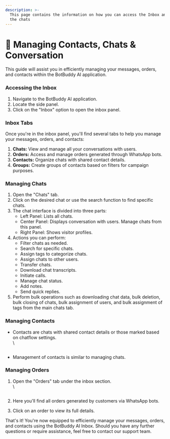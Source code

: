 ```yaml
---
description: >-
  This page contains the information on how you can access the Inbox and manage
  the chats
---
```


# 📖 Managing Contacts, Chats & Conversation

This guide will assist you in efficiently managing your messages, orders, and contacts within the BotBuddy AI application.

### **Accessing the Inbox**

1. Navigate to the BotBuddy AI application.
2. Locate the side panel.
3. Click on the "Inbox" option to open the inbox panel.

### **Inbox Tabs**

Once you're in the inbox panel, you'll find several tabs to help you manage your messages, orders, and contacts:

1. **Chats:** View and manage all your conversations with users.
2. **Orders:** Access and manage orders generated through WhatsApp bots.
3. **Contacts:** Organize chats with shared contact details.
4. **Groups:** Create groups of contacts based on filters for campaign purposes.

### **Managing Chats**

1. Open the "Chats" tab.
2. Click on the desired chat or use the search function to find specific chats.
3. The chat interface is divided into three parts:
   * Left Panel: Lists all chats.
   * Center Panel: Displays conversation with users. Manage chats from this panel.
   * Right Panel: Shows visitor profiles.
4. Actions you can perform:
   * Filter chats as needed.
   * Search for specific chats.
   * Assign tags to categorize chats.
   * Assign chats to other users.
   * Transfer chats.
   * Download chat transcripts.
   * Initiate calls.
   * Manage chat status.
   * Add notes.
   * Send quick replies.
5. Perform bulk operations such as downloading chat data, bulk deletion, bulk closing of chats, bulk assignment of users, and bulk assignment of tags from the main chats tab.

### **Managing Contacts**

*   Contacts are chats with shared contact details or those marked based on chatflow settings.\
    \


    <figure><img src="../../../.gitbook/assets/1 – 72.png" alt=""><figcaption></figcaption></figure>
* Management of contacts is similar to managing chats.

### **Managing Orders**

1.  Open the "Orders" tab under the inbox section.\
    \


    <figure><img src="../../../.gitbook/assets/1 – 73.png" alt=""><figcaption></figcaption></figure>
2. Here you'll find all orders generated by customers via WhatsApp bots.
3. Click on an order to view its full details.

That's it! You're now equipped to efficiently manage your messages, orders, and contacts using the BotBuddy AI Inbox. Should you have any further questions or require assistance, feel free to contact our support team.
